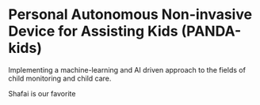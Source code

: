 # Personal Autonomous Non-invasive Device for Assisting Kids (PANDA-kids) 

Implementing a machine-learning and AI driven approach to the fields of child monitoring and child care. 

Shafai is our favorite

